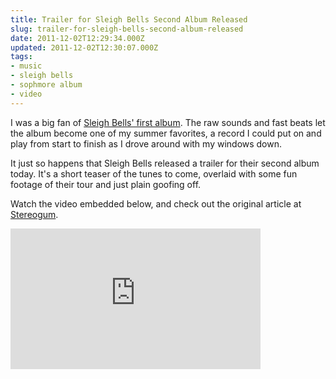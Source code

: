 ```yaml
---
title: Trailer for Sleigh Bells Second Album Released
slug: trailer-for-sleigh-bells-second-album-released
date: 2011-12-02T12:29:34.000Z
updated: 2011-12-02T12:30:07.000Z
tags:
- music
- sleigh bells
- sophmore album
- video
---
```


I was a big fan of <a href="http://blog.harrywolff.com/2010/06/sleigh-bells-treats/" title="Sleigh Bells – Treats">Sleigh Bells' first album</a>.  The raw sounds and fast beats let the album become one of my summer favorites, a record I could put on and play from start to finish as I drove around with my windows down.

It just so happens that Sleigh Bells released a trailer for their second album today.  It's a short teaser of the tunes to come, overlaid with some fun footage of their tour and just plain goofing off.

Watch the video embedded below, and check out the original article at <a href="http://stereogum.com/894411/sleigh-bells-reign-of-terror-album-trailer/video/">Stereogum</a>.

<iframe src="http://player.vimeo.com/video/32696531?title=0&amp;byline=0&amp;portrait=0&amp;color=f0000c" width="400" height="225" frameborder="0" webkitAllowFullScreen mozallowfullscreen allowFullScreen></iframe>
